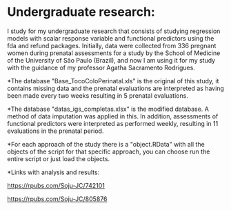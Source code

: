 # Undergraduate research:
I study for my undergraduate research that consists of studying regression models with scalar response variable and functional predictors using the fda and refund packages. Initially, data were collected from 336 pregnant women during prenatal assessments for a study by the School of Medicine of the University of São Paulo (Brazil), and now I am using it for my study with the guidance of my professor Agatha Sacramento Rodrigues.

*The database "Base_TocoColoPerinatal.xls" is the original of this study, it contains missing data and
the prenatal evaluations are interpreted as having been made every two weeks resulting in 5 prenatal
evaluations. 

*The database "datas_igs_completas.xlsx" is the modified database.  A method of data imputation was applied in this. In addition, assessments of functional predictors were
interpreted as performed weekly, resulting in 11 evaluations in the prenatal period.

*For each approach of the study there is a "object.RData" with all the objects of the script for that
specific approach, you can choose run the entire script or just load the objects.

*Links with analysis and results:

https://rpubs.com/Soju-JC/742101

https://rpubs.com/Soju-JC/805876
